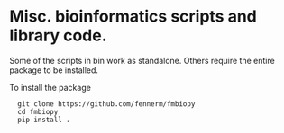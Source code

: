 # Misc. bioinformatics scripts and library code.

Some of the scripts in bin work as standalone. Others require the entire package
to be installed.

To install the package

```
  git clone https://github.com/fennerm/fmbiopy
  cd fmbiopy
  pip install .
```
